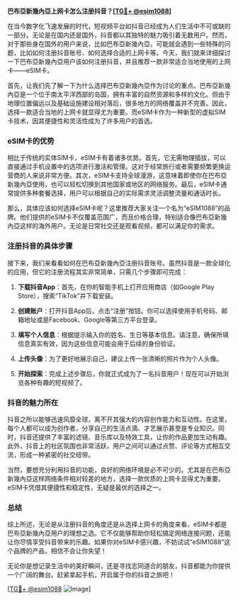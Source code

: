 **巴布亞新幾內亞上网卡怎么注册抖音？[[TG💪+ @esim1088](https://t.me/s/esim1088)]**

在当今数字化飞速发展的时代，短视频平台如抖音已经成为人们生活中不可或缺的一部分。无论是在国内还是国外，抖音都以其独特的魅力吸引着无数用户。然而，对于那些身在国外的用户来说，比如巴布亞新幾內亞，可能就会遇到一些特殊的问题，比如如何注册抖音账号、如何选择合适的上网卡等。今天，我们就来详细探讨一下巴布亞新幾內亞用户该如何注册抖音，并且推荐一款非常适合当地使用的上网卡——eSIM卡。

首先，让我们先了解一下为什么选择巴布亞新幾內亞作为讨论的重点。巴布亞新幾內亞是一个位于南太平洋西部的岛国，拥有丰富的自然资源和多样的文化。但由于地理位置偏远以及基础设施建设相对落后，很多地方的网络覆盖并不完善。因此，选择一款适合当地的上网卡就显得尤为重要。而eSIM卡作为一种新型的虚拟SIM卡技术，因其便捷性和灵活性成为了许多用户的首选。

### eSIM卡的优势

相比于传统的实体SIM卡，eSIM卡有着诸多优势。首先，它无需物理插拔，可以直接通过手机设置中的选项进行激活和管理。这对于经常旅行或者需要频繁更换运营商的人来说非常方便。其次，eSIM卡支持全球漫游，这意味着即使你在巴布亞新幾內亞使用，也可以轻松切换到其他国家或地区的网络服务。最后，eSIM卡通常提供多种套餐选择，用户可以根据自己的实际需求灵活调整流量和通话时长。

那么，具体应该如何选择eSIM卡呢？这里推荐大家关注一个名为“eSIM1088”的品牌。他们提供的eSIM卡不仅覆盖范围广，而且价格合理，特别适合像巴布亞新幾內亞这样的海外用户。无论是日常社交还是观看视频，都可以满足你的需求。

### 注册抖音的具体步骤

接下来，我们来看看如何在巴布亞新幾內亞注册抖音账号。虽然抖音是一款全球化的应用，但它的注册流程其实非常简单，只需几个步骤即可完成：

1. **下载抖音App**：首先，在你的智能手机上打开应用商店（如Google Play Store），搜索“TikTok”并下载安装。
   
2. **创建账户**：打开抖音App后，点击“注册”按钮。你可以选择使用手机号码、邮箱地址或是Facebook、Google等第三方平台登录。

3. **填写个人信息**：根据提示输入你的姓名、生日等基本信息。请注意，确保所填信息真实有效，因为这些信息可能会用于后续的身份验证。

4. **上传头像**：为了更好地展示自己，建议上传一张清晰的照片作为个人头像。

5. **开始探索**：完成上述步骤后，你就正式成为了一名抖音用户！现在可以开始浏览各种有趣的短视频了。

### 抖音的魅力所在

抖音之所以能够迅速风靡全球，离不开其强大的内容创作能力和互动性。在这里，每个人都可以成为创作者，分享自己的生活点滴、才艺展示甚至是专业知识。同时，抖音还提供了丰富的滤镜、音乐库以及特效工具，让你的作品更加生动有趣。此外，抖音上的社区氛围也非常活跃，用户之间可以通过点赞、评论等方式相互交流，形成一种紧密的社交纽带。

当然，要想充分利用抖音的功能，良好的网络环境是必不可少的。尤其是在巴布亞新幾內亞这样网络条件相对较差的地方，选择一款优质的上网卡显得尤为重要。eSIM卡凭借其便捷性和稳定性，无疑是最优的选择之一。

### 总结

综上所述，无论是从注册抖音的角度还是从选择上网卡的角度来看，eSIM卡都是巴布亞新幾內亞用户的理想之选。它不仅能够帮助你轻松搞定网络连接问题，还能让你尽情享受抖音带来的乐趣。如果你对eSIM卡感兴趣，不妨试试“eSIM1088”这个品牌的产品，相信不会让你失望！

无论你是想记录生活中的美好瞬间，还是寻找志同道合的朋友，抖音都能为你提供一个广阔的舞台。赶紧拿起手机，开启属于你的抖音之旅吧！

[[TG💪+ @esim1088](https://t.me/s/esim1088) ![Image](https://i.postimg.cc/4NQfJmqS/Snipaste-2025-05-13-00-14-12.png)]